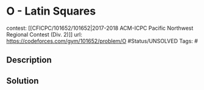 # O - Latin Squares

contest: [[CFICPC/101652/101652|2017-2018 ACM-ICPC Pacific Northwest Regional Contest (Div. 2)]]
url: https://codeforces.com/gym/101652/problem/O
#Status/UNSOLVED
Tags: #

## Description

## Solution

